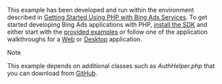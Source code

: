 This example has been developed and run within the environment described in [Getting Started Using PHP with Bing Ads Services](../../docset-overview/getting-started-using-php-with-bing-ads-services.md). To get started developing Bing Ads applications with PHP, [install the SDK](../../docset-overview/getting-started-using-php-with-bing-ads-services.md#installation) and either start with the [provided examples](http://go.microsoft.com/fwlink/?LinkId=838593) or follow one of the application walkthroughs for a [Web](Walkthrough:%20Bing%20Ads%20Web%20Application%20in%20PHP.md) or [Desktop](Walkthrough:%20Bing%20Ads%20Desktop%20Application%20in%20PHP.md) application.

> [!NOTE]
> This example depends on additional classes such as *AuthHelper.php* that you can download from [GitHub](http://go.microsoft.com/fwlink/?LinkId=838593).